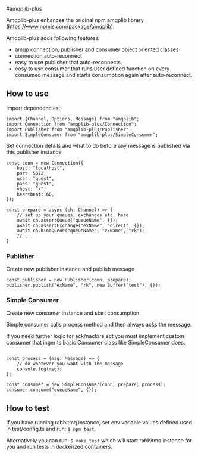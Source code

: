 #amqplib-plus

Amqplib-plus enhances the original npm amqplib library (https://www.npmjs.com/package/amqplib).

Amqplib-plus adds following features:
- amqp connection, publisher and consumer object oriented classes
- connection auto-reconnect
- easy to use publisher that auto-reconnects
- easy to use consumer that runs user defined function on every consumed message and starts consumption again after auto-reconnect.

## How to use

Import dependencies:
```ecmascript
import {Channel, Options, Message} from "amqplib";
import Connection from "amqplib-plus/Connection";
import Publisher from "amqplib-plus/Publisher";
import SimpleConsumer from "amqplib-plus/SimpleConsumer";
```

Set connection details and what to do before any message is published via this publisher instance
```ecmascript
const conn = new Connection({
    host: "localhost",
    port: 5672,
    user: "guest",
    pass: "guest",
    vhost: "/",
    heartbeat: 60,
});

const prepare = async (ch: Channel) => {
    // set up your queues, exchanges etc. here
    await ch.assertQueue("queueName", {});
    await ch.assertExchange("exName", "direct", {});
    await ch.bindQueue("queueName", "exName", "rk");
    // ...
}
```

### Publisher

Create new publisher instance and publish message
```ecmascript
const publisher = new Publisher(conn, prepare);
publisher.publish("exName", "rk", new Buffer("test"), {});
```

### Simple Consumer

Create new consumer instance and start consumption.

Simple consumer calls process method and then always acks the message.

If you need further logic for ack/nack/reject you must implement custom consumer that ingerits basic Consumer class like SimpleConsumer does.  
```ecmascript

const process = (msg: Message) => {
    // do whatever you want with the message
    console.log(msg);
};

const consumer = new SimpleConsumer(conn, prepare, process);
consumer.consume("queueName", {});
```

## How to test
If you have running rabbitmq instance, set env variable values defined used in test/config.ts and run: `$ npm test`.

Alternatively you can run: `$ make test` which will start rabbitmq instance for you and run tests in dockerized containers.